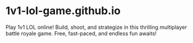 # 1v1-lol-game.github.io
Play 1v1 LOL online! Build, shoot, and strategize in this thrilling multiplayer battle royale game. Free, fast-paced, and endless fun awaits!
